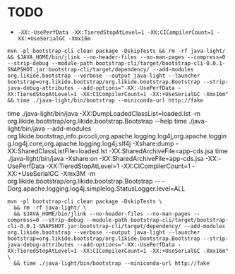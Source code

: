 # TODO

* ``-XX:-UsePerfData -XX:TieredStopAtLevel=1 -XX:CICompilerCount=1 -XX:+UseSerialGC -Xmx16m``

```
mvn -pl bootstrap-cli clean package -DskipTests && rm -rf java-light/ && $JAVA_HOME/bin/jlink --no-header-files --no-man-pages --compress=0 --strip-debug --module-path bootstrap-cli/target/bootstrap-cli-0.0.1-SNAPSHOT.jar:bootstrap-cli/target/dependency/ --add-modules org.likide.bootstrap --verbose --output java-light --launcher bootstrap=org.likide.bootstrap/org.likide.bootstrap.Bootstrap --strip-java-debug-attributes --add-options="-XX:-UsePerfData -XX:TieredStopAtLevel=1 -XX:CICompilerCount=1 -XX:+UseSerialGC -Xmx16m" && time ./java-light/bin/bootstrap --miniconda-url http://fake
```
time ./java-light/bin/java -XX:DumpLoadedClassList=loaded.lst -m org.likide.bootstrap/org.likide.bootstrap.Bootstrap --help
time ./java-light/bin/java --add-modules org.likide.bootstrap,info.picocli,org.apache.logging.log4j,org.apache.logging.log4j.core,org.apache.logging.log4j.slf4j -Xshare:dump -XX:SharedClassListFile=loaded.lst -XX:SharedArchiveFile=app-cds.jsa
time ./java-light/bin/java -Xshare:on -XX:SharedArchiveFile=app-cds.jsa -XX:-UsePerfData -XX:TieredStopAtLevel=1 -XX:CICompilerCount=1 -XX:+UseSerialGC -Xmx3M -m org.likide.bootstrap/org.likide.bootstrap.Bootstrap
-- -Dorg.apache.logging.log4j.simplelog.StatusLogger.level=ALL


```
mvn -pl bootstrap-cli clean package -DskipTests \
  && rm -rf java-light/ \
  && $JAVA_HOME/bin/jlink --no-header-files --no-man-pages --compress=0 --strip-debug --module-path bootstrap-cli/target/bootstrap-cli-0.0.1-SNAPSHOT.jar:bootstrap-cli/target/dependency/ --add-modules org.likide.bootstrap --verbose --output java-light --launcher bootstrap=org.likide.bootstrap/org.likide.bootstrap.Bootstrap --strip-java-debug-attributes --add-options="-XX:-UsePerfData -XX:TieredStopAtLevel=1 -XX:CICompilerCount=1 -XX:+UseSerialGC -Xmx16m" \
  && time ./java-light/bin/bootstrap --miniconda-url http://fake
```
